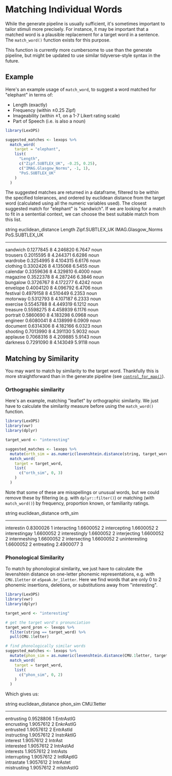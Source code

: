 
# Matching Individual Words

While the generate pipeline is usually sufficient, it's sometimes important to tailor stimuli more precisely. For instance, it may be important that a matched word is a plausible replacement for a target word in a sentence. The `match_word()` function exists for this purpose.

This function is currently more cumbersome to use than the generate pipeline, but might be updated to use similar tidyverse-style syntax in the future.

## Example

Here's an example usage of `match_word`, to suggest a word matched for "elephant" in terms of:

* Length (exactly)
* Frequency (within ±0.25 Zipf)
* Imageability (within ±1, on a 1-7 Likert rating scale)
* Part of Speech (i.e. is also a noun)


```r
library(LexOPS)

suggested_matches <- lexops %>%
  match_word(
    target = "elephant",
    list(
      "Length",
      c("Zipf.SUBTLEX_UK", -0.25, 0.25),
      c("IMAG.Glasgow_Norms", -1, 1),
      "PoS.SUBTLEX_UK"
    )
  )
```



The suggested matches are returned in a dataframe, filtered to be within the specified tolerances, and ordered by euclidean distance from the target word (calculated using all the numeric variables used). The closest suggested match for "elephant" is "sandwich". If we are looking for a match to fit in a sentential context, we can choose the best suitable match from this list.

<div class = 'table'>

string      euclidean_distance   Length   Zipf.SUBTLEX_UK   IMAG.Glasgow_Norms  PoS.SUBTLEX_UK 
---------  -------------------  -------  ----------------  -------------------  ---------------
sandwich             0.1277845        8          4.246820               6.7647  noun           
trousers             0.2015595        8          4.244371               6.6286  noun           
wardrobe             0.3254995        8          4.104315               6.6176  noun           
clothing             0.3302426        8          4.135068               6.5455  noun           
calendar             0.3359636        8          4.329810               6.4000  noun           
magazine             0.3522378        8          4.287246               6.3846  noun           
bungalow             0.3726767        8          4.172277               6.4242  noun           
envelope             0.4004120        8          4.096792               6.4706  noun           
festival             0.4979158        8          4.510449               6.2353  noun           
motorway             0.5312793        8          4.107187               6.2333  noun           
exercise             0.5545788        8          4.449319               6.1212  noun           
treasure             0.5598275        8          4.458939               6.1176  noun           
portrait             0.5860690        8          4.183298               6.0968  noun           
engineer             0.6080041        8          4.138999               6.0909  noun           
document             0.6314306        8          4.182166               6.0323  noun           
shooting             0.7013990        8          4.391130               5.9032  noun           
applause             0.7068316        8          4.209885               5.9143  noun           
darkness             0.7291090        8          4.143049               5.9118  noun           

</div>

## Matching by Similarity

You may want to match by similarity to the target word. Thankfully this is more straightforward than in the generate pipeline (see [`control_for_map()`](advanced-stimulus-generation.html#map-functions-as-controls)).

### Orthographic similarity

Here's an example, matching "leaflet" by orthographic similarity. We just have to calculate the similarity measure before using the `match_word()` function.


```r
library(LexOPS)
library(vwr)
library(dplyr)

target_word <- "interesting"

suggested_matches <- lexops %>%
  mutate(orth_sim = as.numeric(levenshtein.distance(string, target_word))) %>%
  match_word(
    target = target_word,
    list(
      c("orth_sim", 0, 3)
    )
  )
```

Note that some of these are misspellings or unusual words, but we could remove these by filtering (e.g. with `dplyr::filter()`) or matching (with `match_word()`) by frequency, proportion known, or familiarity ratings.

<div class = 'table'>

string           euclidean_distance   orth_sim
--------------  -------------------  ---------
interestin                0.8300026          1
interacting               1.6600052          2
intercepting              1.6600052          2
interestingay             1.6600052          2
interestingly             1.6600052          2
interjecting              1.6600052          2
intermeshing              1.6600052          2
intersecting              1.6600052          2
uninteresting             1.6600052          2
entreating                2.4900077          3

</div>

### Phonological Similarity

To match by phonological similarity, we just have to calculate the levenshtein distance on one-letter phonemic representations, e.g. with `CMU.1letter` or `eSpeak.br_1letter`. Here we find words that are only 0 to 2 phonemic insertions, deletions, or substitutions away from "interesting".


```r
library(LexOPS)
library(vwr)
library(dplyr)

target_word <- "interesting"

# get the target word's pronunciation
target_word_pron <- lexops %>%
  filter(string == target_word) %>%
  pull(CMU.1letter)

# find phonologically similar words
suggested_matches <- lexops %>%
  mutate(phon_sim = as.numeric(levenshtein.distance(CMU.1letter, target_word_pron))) %>%
  match_word(
    target = target_word,
    list(
      c("phon_sim", 0, 2)
    )
  )
```

Which gives us:

<div class = 'table'>

string          euclidean_distance   phon_sim  CMU.1letter 
-------------  -------------------  ---------  ------------
entrusting               0.9528806          1  EntrAstIG   
encrusting               1.9057612          2  EnkrAstIG   
entrusted                1.9057612          2  EntrAstId   
instructing              1.9057612          2  InstrAktIG  
interest                 1.9057612          2  IntrAst     
interested               1.9057612          2  IntrAstAd   
interests                1.9057612          2  IntrAsts    
interrupting             1.9057612          2  IntRAptIG   
intrastate               1.9057612          2  IntrAstet   
mistrusting              1.9057612          2  mIstrAstIG  

</div>

